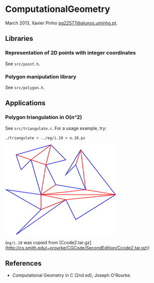 ComputationalGeometry
=====================
March 2013, Xavier Pinho <pg22577@alunos.uminho.pt>.

Libraries
---------

### Representation of 2D points with integer coordinates

See `src/point.h`.

### Polygon manipulation library

See `src/polygon.h`.

Applications
------------

### Polygon triangulation in O(n^2)

See `src/triangulate.c`. For a usage example, try:

    ./triangulate < ../eg/i.18 > o.18.ps

![o.18.ps](/doc/o.18.png "Screenshot")

(`eg/i.18` was copied from [Ccode2.tar.gz] (http://cs.smith.edu/~orourke/CGCode/SecondEdition/Ccode2.tar.gz))

References
----------

  - Computational Geometry in C (2nd ed), Joseph O'Rourke.
